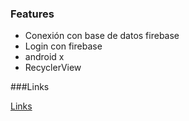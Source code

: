 ### Features

- Conexión con base de datos firebase
- Login con firebase
- android x
- RecyclerView

###Links

[Links](https://github.com/xxkfjfredxx/picoyplaca/blob/master/gradlew.bat)
